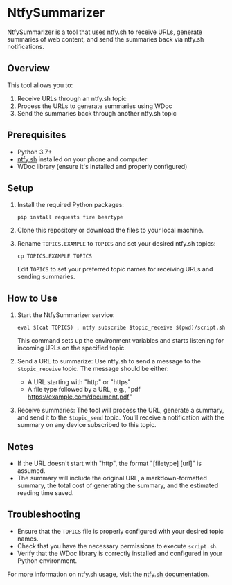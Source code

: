 # NtfySummarizer

NtfySummarizer is a tool that uses ntfy.sh to receive URLs, generate summaries of web content, and send the summaries back via ntfy.sh notifications.

## Overview

This tool allows you to:
1. Receive URLs through an ntfy.sh topic
2. Process the URLs to generate summaries using WDoc
3. Send the summaries back through another ntfy.sh topic

## Prerequisites

- Python 3.7+
- [ntfy.sh](https://ntfy.sh) installed on your phone and computer
- WDoc library (ensure it's installed and properly configured)

## Setup

1. Install the required Python packages:
   ```
   pip install requests fire beartype
   ```

2. Clone this repository or download the files to your local machine.

3. Rename `TOPICS.EXAMPLE` to `TOPICS` and set your desired ntfy.sh topics:
   ```
   cp TOPICS.EXAMPLE TOPICS
   ```
   Edit `TOPICS` to set your preferred topic names for receiving URLs and sending summaries.

## How to Use

1. Start the NtfySummarizer service:
   ```
   eval $(cat TOPICS) ; ntfy subscribe $topic_receive $(pwd)/script.sh
   ```
   This command sets up the environment variables and starts listening for incoming URLs on the specified topic.

2. Send a URL to summarize:
   Use ntfy.sh to send a message to the `$topic_receive` topic. The message should be either:
   - A URL starting with "http" or "https"
   - A file type followed by a URL, e.g., "pdf https://example.com/document.pdf"

3. Receive summaries:
   The tool will process the URL, generate a summary, and send it to the `$topic_send` topic. You'll receive a notification with the summary on any device subscribed to this topic.

## Notes

- If the URL doesn't start with "http", the format "[filetype] [url]" is assumed.
- The summary will include the original URL, a markdown-formatted summary, the total cost of generating the summary, and the estimated reading time saved.

## Troubleshooting

- Ensure that the `TOPICS` file is properly configured with your desired topic names.
- Check that you have the necessary permissions to execute `script.sh`.
- Verify that the WDoc library is correctly installed and configured in your Python environment.

For more information on ntfy.sh usage, visit the [ntfy.sh documentation](https://ntfy.sh/docs/).
